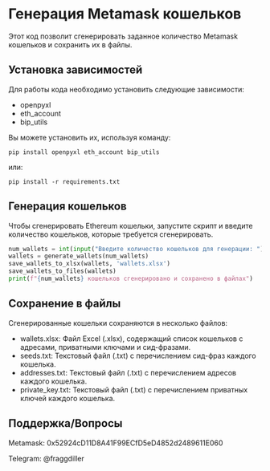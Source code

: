 # Генерация Metamask кошельков

Этот код позволит сгенерировать заданное количество Metamask кошельков и сохранить их в файлы.

## Установка зависимостей

Для работы кода необходимо установить следующие зависимости:
- openpyxl
- eth_account
- bip_utils

Вы можете установить их, используя команду:
```commandline
pip install openpyxl eth_account bip_utils
```
или:
```commandline
pip install -r requirements.txt
```
## Генерация кошельков
Чтобы сгенерировать Ethereum кошельки, запустите скрипт и введите количество кошельков, которые требуется сгенерировать.

```python
num_wallets = int(input("Введите количество кошельков для генерации: "))
wallets = generate_wallets(num_wallets)
save_wallets_to_xlsx(wallets, 'wallets.xlsx')
save_wallets_to_files(wallets)
print(f"{num_wallets} кошельков сгенерировано и сохранено в файлах")
```
## Сохранение в файлы

Сгенерированные кошельки сохраняются в несколько файлов:
- wallets.xlsx: Файл Excel (.xlsx), содержащий список кошельков с адресами, приватными ключами и сид-фразами.
- seeds.txt: Текстовый файл (.txt) с перечислением сид-фраз каждого кошелька.
- addresses.txt: Текстовый файл (.txt) с перечислением адресов каждого кошелька.
- private_key.txt: Текстовый файл (.txt) с перечислением приватных ключей каждого кошелька.

## Поддержка/Вопросы
Metamask: 0x52924cD11D8A41F99ECfD5eD4852d2489611E060

Telegram: @fraggdiller